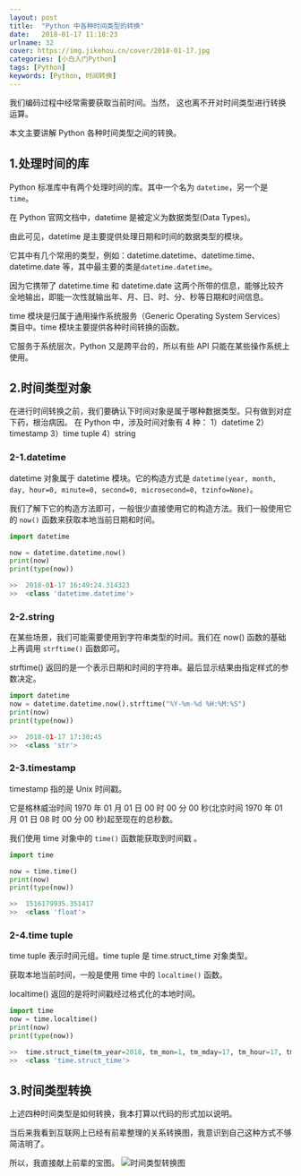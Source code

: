 ```yaml
---
layout: post
title:  "Python 中各种时间类型的转换"
date:   2018-01-17 11:18:23
urlname: 32
cover: https://img.jikehou.cn/cover/2018-01-17.jpg
categories: [小白入门Python]
tags: [Python]
keywords: [Python, 时间转换]
---
```

我们编码过程中经常需要获取当前时间。当然， 这也离不开对时间类型进行转换运算。

本文主要讲解 Python 各种时间类型之间的转换。
<!-- more -->
## 1.处理时间的库
Python 标准库中有两个处理时间的库。其中一个名为 `datetime`，另一个是`time`。

在 Python 官网文档中，datetime 是被定义为数据类型(Data Types)。

由此可见，datetime  是主要提供处理日期和时间的数据类型的模块。

它其中有几个常用的类型，例如：datetime.datetime、datetime.time、datetime.date 等，其中最主要的类是`datetime.datetime`。

因为它携带了 datetime.time 和 datetime.date 这两个所带的信息，能够比较齐全地输出，即能一次性就输出年、月、日、时、分、秒等日期和时间信息。

time 模块是归属于通用操作系统服务（Generic Operating System Services）类目中。time 模块主要提供各种时间转换的函数。

它服务于系统层次，Python 又是跨平台的，所以有些 API 只能在某些操作系统上使用。

## 2.时间类型对象
在进行时间转换之前，我们要确认下时间对象是属于哪种数据类型。只有做到对症下药，根治病因。
在 Python 中，涉及时间对象有 4 种：
1）datetime
2）timestamp
3）time tuple
4）string

### 2-1.datetime 
datetime 对象属于 datetime 模块。它的构造方式是 `datetime(year, month, day, hour=0, minute=0, second=0, microsecond=0, tzinfo=None)`。

我们了解下它的构造方法即可，一般很少直接使用它的构造方法。我们一般使用它的 `now()` 函数来获取本地当前日期和时间。
```python
import datetime

now = datetime.datetime.now()
print(now)
print(type(now))

>>  2018-01-17 16:49:24.314323
>>  <class 'datetime.datetime'>
```

### 2-2.string
在某些场景，我们可能需要使用到字符串类型的时间。我们在 now() 函数的基础上再调用 `strftime()` 函数即可。

strftime() 返回的是一个表示日期和时间的字符串。最后显示结果由指定样式的参数决定。
```python
import datetime
now = datetime.datetime.now().strftime("%Y-%m-%d %H:%M:%S")
print(now)
print(type(now))

>>  2018-01-17 17:30:45
>>  <class 'str'>
```

### 2-3.timestamp 
timestamp 指的是 Unix 时间戳。

它是格林威治时间 1970 年 01 月 01 日 00 时 00 分 00 秒(北京时间 1970 年 01 月 01 日 08 时 00 分 00 秒)起至现在的总秒数。

我们使用 time 对象中的 `time()` 函数能获取到时间戳 。
```python
import time

now = time.time()
print(now)
print(type(now))

>>  1516179935.351417
>>  <class 'float'>
```

### 2-4.time tuple
time tuple 表示时间元组。time tuple 是 time.struct_time 对象类型。

获取本地当前时间，一般是使用 time 中的 `localtime()` 函数。

localtime() 返回的是将时间戳经过格式化的本地时间。
```python
import time
now = time.localtime()
print(now)
print(type(now))

>>  time.struct_time(tm_year=2018, tm_mon=1, tm_mday=17, tm_hour=17, tm_min=20, tm_sec=34, tm_wday=2, tm_yday=17, tm_isdst=0)
>>  <class 'time.struct_time'>
```

## 3.时间类型转换
上述四种时间类型是如何转换，我本打算以代码的形式加以说明。

当后来我看到互联网上已经有前辈整理的关系转换图，我意识到自己这种方式不够简洁明了。

所以，我直接献上前辈的宝图。
![时间类型转换图](https://img.jikehou.cn/img/58_1.jpg)

